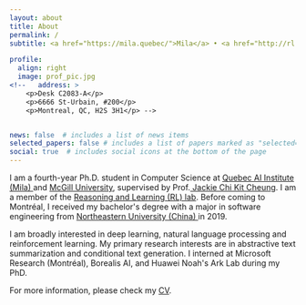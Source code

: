 ```yaml
---
layout: about
title: About
permalink: /
subtitle: <a href="https://mila.quebec/">Mila</a> • <a href="http://rl.cs.mcgill.ca/">McGill University</a>

profile:
  align: right
  image: prof_pic.jpg
<!--   address: >
    <p>Desk C2083-A</p>
    <p>6666 St-Urbain, #200</p>
    <p>Montreal, QC, H2S 3H1</p> -->


news: false  # includes a list of news items
selected_papers: false # includes a list of papers marked as "selected={true}"
social: true  # includes social icons at the bottom of the page
---
```


I am a fourth-year Ph.D. student in Computer Science at <a href="https://mila.quebec/en/"> Quebec AI Institute (Mila) </a> and <a href="https://cs.mcgill.ca/"> McGill University</a>, supervised by Prof.<a href="https://www.cs.mcgill.ca/~jcheung/"> Jackie Chi Kit Cheung</a>. I am a member of the <a href="http://rl.cs.mcgill.ca/">Reasoning and Learning (RL) lab</a>. Before coming to Montréal, I received my bachelor's degree with a major in software engineering from <a href="https://www.neu.edu.cn/"> Northeastern University (China) </a> in 2019.

I am broadly interested in deep learning, natural language processing and reinforcement learning. My primary research interests are in abstractive text summarization and conditional text generation. I interned at Microsoft Research (Montréal), Borealis AI, and Huawei Noah's Ark Lab during my PhD.

For more information, please check my <a href="assets/pdf/CV.pdf" target="_blank">CV</a>.
